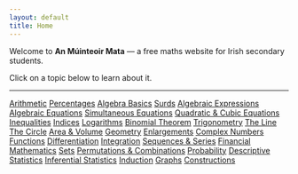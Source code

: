 ```yaml
---
layout: default
title: Home
---
```


Welcome to **An Múinteoir Mata** — a free maths website for Irish secondary students. 


Click on a topic below to learn about it. 

---

<div class="topics">
  <a href="/anmuinteoirmata/topics/arithmetic/index.html">Arithmetic</a>
  <a href="/anmuinteoirmata/topics/percentages/index.html">Percentages</a>
  <a href="/anmuinteoirmata/topics/algebra/index.html">Algebra Basics</a>
  <a href="/anmuinteoirmata/topics/surds/index.html">Surds</a>
  <a href="/anmuinteoirmata/topics/expressions/index.html">Algebraic Expressions</a>
  <a href="/anmuinteoirmata/topics/identities/index.html">Algebraic Equations</a>
  <a href="/anmuinteoirmata/topics/simultaneous-equations/index.html">Simultaneous Equations</a>
  <a href="/anmuinteoirmata/topics/quadratic-cubic/index.html">Quadratic & Cubic Equations</a>
  <a href="/anmuinteoirmata/topics/inequalities/index.html">Inequalities</a>
  <a href="/anmuinteoirmata/topics/indices/index.html">Indices</a>
  <a href="/anmuinteoirmata/topics/logarithms/index.html">Logarithms</a>
  <a href="/anmuinteoirmata/topics/binomial/index.html">Binomial Theorem</a>
  <a href="/anmuinteoirmata/topics/trigonometry/index.html">Trigonometry</a>
  <a href="/anmuinteoirmata/topics/line.html">The Line</a>
  <a href="/anmuinteoirmata/topics/circle.html">The Circle</a>
  <a href="/anmuinteoirmata/topics/areavolume.html">Area & Volume</a>
  <a href="/anmuinteoirmata/topics/geometry.html">Geometry</a>
  <a href="/anmuinteoirmata/topics/enlargements.html">Enlargements</a>
  <a href="/anmuinteoirmata/topics/complexnumbers.html">Complex Numbers</a>
  <a href="/anmuinteoirmata/topics/functions.html">Functions</a>
  <a href="/anmuinteoirmata/topics/differentiation.html">Differentiation</a>
  <a href="/anmuinteoirmata/topics/integration.html">Integration</a>
  <a href="/anmuinteoirmata/topics/sequencesseries.html">Sequences & Series</a>
  <a href="/anmuinteoirmata/topics/financialmaths.html">Financial Mathematics</a>
  <a href="/anmuinteoirmata/topics/sets.html">Sets</a>
  <a href="/anmuinteoirmata/topics/permutationcombinations.html">Permutations & Combinations</a>
  <a href="/anmuinteoirmata/topics/probability.html">Probability</a>
  <a href="/anmuinteoirmata/topics/statistics.html">Descriptive Statistics</a>
  <a href="/anmuinteoirmata/topics/statistics2.html">Inferential Statistics</a>
  <a href="/anmuinteoirmata/topics/induction/index.html">Induction</a>
  <a href="/anmuinteoirmata/topics/graphs/index.html">Graphs</a>
  <a href="https://www.mathopenref.com/tocs/constructionstoc.html"
   target="_blank"
   rel="noopener noreferrer">
  Constructions
</a>
</div>


